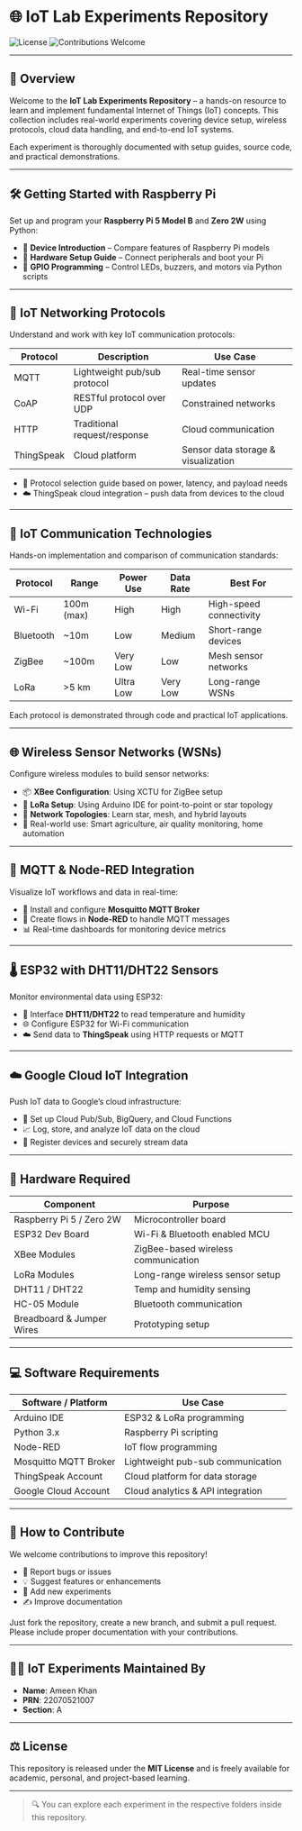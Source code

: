 # 🌐 IoT Lab Experiments Repository

![License](https://img.shields.io/badge/license-MIT-blue.svg)
![Contributions Welcome](https://img.shields.io/badge/contributions-welcome-brightgreen.svg)

---

## 📘 Overview

Welcome to the **IoT Lab Experiments Repository** – a hands-on resource to learn and implement fundamental Internet of Things (IoT) concepts. This collection includes real-world experiments covering device setup, wireless protocols, cloud data handling, and end-to-end IoT systems.

Each experiment is thoroughly documented with setup guides, source code, and practical demonstrations.

---

## 🛠️ Getting Started with Raspberry Pi

Set up and program your **Raspberry Pi 5 Model B** and **Zero 2W** using Python:

- 🔹 **Device Introduction** – Compare features of Raspberry Pi models  
- 🔹 **Hardware Setup Guide** – Connect peripherals and boot your Pi  
- 🔹 **GPIO Programming** – Control LEDs, buzzers, and motors via Python scripts  

---

## 📡 IoT Networking Protocols

Understand and work with key IoT communication protocols:

| Protocol | Description | Use Case |
|---------|-------------|----------|
| MQTT | Lightweight pub/sub protocol | Real-time sensor updates |
| CoAP | RESTful protocol over UDP | Constrained networks |
| HTTP | Traditional request/response | Cloud communication |
| ThingSpeak | Cloud platform | Sensor data storage & visualization |

- 🧭 Protocol selection guide based on power, latency, and payload needs  
- ☁️ ThingSpeak cloud integration – push data from devices to the cloud  

---

## 🔌 IoT Communication Technologies

Hands-on implementation and comparison of communication standards:

| Protocol  | Range        | Power Use | Data Rate     | Best For                |
|-----------|--------------|-----------|---------------|--------------------------|
| Wi-Fi     | 100m (max)   | High      | High          | High-speed connectivity |
| Bluetooth | ~10m         | Low       | Medium        | Short-range devices     |
| ZigBee    | ~100m        | Very Low  | Low           | Mesh sensor networks    |
| LoRa      | >5 km        | Ultra Low | Very Low      | Long-range WSNs         |

Each protocol is demonstrated through code and practical IoT applications.

---

## 🌐 Wireless Sensor Networks (WSNs)

Configure wireless modules to build sensor networks:

- 📦 **XBee Configuration**: Using XCTU for ZigBee setup  
- 📡 **LoRa Setup**: Using Arduino IDE for point-to-point or star topology  
- 🔗 **Network Topologies**: Learn star, mesh, and hybrid layouts  
- 🌿 Real-world use: Smart agriculture, air quality monitoring, home automation

---

## 🔄 MQTT & Node-RED Integration

Visualize IoT workflows and data in real-time:

- 💬 Install and configure **Mosquitto MQTT Broker**
- 🧩 Create flows in **Node-RED** to handle MQTT messages
- 📊 Real-time dashboards for monitoring device metrics

---

## 🌡️ ESP32 with DHT11/DHT22 Sensors

Monitor environmental data using ESP32:

- 📍 Interface **DHT11/DHT22** to read temperature and humidity
- 🌐 Configure ESP32 for Wi-Fi communication
- ☁️ Send data to **ThingSpeak** using HTTP requests or MQTT

---

## ☁️ Google Cloud IoT Integration

Push IoT data to Google’s cloud infrastructure:

- 🔧 Set up Cloud Pub/Sub, BigQuery, and Cloud Functions  
- 📈 Log, store, and analyze IoT data on the cloud  
- 📡 Register devices and securely stream data  

---

## 🔧 Hardware Required

| Component               | Purpose                                  |
|-------------------------|------------------------------------------|
| Raspberry Pi 5 / Zero 2W| Microcontroller board                    |
| ESP32 Dev Board         | Wi-Fi & Bluetooth enabled MCU            |
| XBee Modules            | ZigBee-based wireless communication      |
| LoRa Modules            | Long-range wireless sensor setup         |
| DHT11 / DHT22           | Temp and humidity sensing                |
| HC-05 Module            | Bluetooth communication                  |
| Breadboard & Jumper Wires| Prototyping setup                        |

---

## 💻 Software Requirements

| Software / Platform      | Use Case                                |
|--------------------------|-----------------------------------------|
| Arduino IDE              | ESP32 & LoRa programming                |
| Python 3.x               | Raspberry Pi scripting                  |
| Node-RED                 | IoT flow programming                    |
| Mosquitto MQTT Broker    | Lightweight pub-sub communication       |
| ThingSpeak Account       | Cloud platform for data storage         |
| Google Cloud Account     | Cloud analytics & API integration       |

---

## 🤝 How to Contribute

We welcome contributions to improve this repository!

- 🐛 Report bugs or issues  
- 💡 Suggest features or enhancements  
- 📁 Add new experiments  
- ✍️ Improve documentation  

Just fork the repository, create a new branch, and submit a pull request.  
Please include proper documentation with your contributions.

---

## 👨‍🔬 IoT Experiments Maintained By

- **Name**: Ameen Khan  
- **PRN**: 22070521007  
- **Section**: A

---

## ⚖️ License

This repository is released under the **MIT License** and is freely available for academic, personal, and project-based learning.

---

> 🔍 You can explore each experiment in the respective folders inside this repository.
